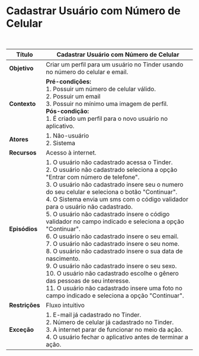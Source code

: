 # Cadastrar Usuário com Número de Celular

<br />

|Título|Cadastrar Usuário com Número de Celular|
|----------|------------- |
|**Objetivo**|Criar um perfil para um usuário no Tinder usando no número do celular e email.|
|**Contexto**|**Pré-condições:**<br />1. Possuir um número de celular válido.<br />2. Possuir um email<br />3. Possuir no mínimo uma imagem de perfil.<br/>**Pós-condição:**<br />1. É criado um perfil para o novo usuário no aplicativo.|
|**Atores**|1. Não-usuário <br /> 2. Sistema|
|**Recursos**|Acesso à internet.|
|**Episódios**|1. O usuário não cadastrado acessa o Tinder.<br />2. O usuário não cadastrado seleciona a opção "Entrar com número de telefone".<br />3. O usuário não cadastrado insere seu o numero do seu celular e seleciona o botão "Continuar".<br />4. O Sistema envia um sms com o código validador para o usuário não cadastrado.<br />5. O usuário não cadastrado insere o código validador no campo indicado e seleciona a opção "Continuar".<br />6. O usuário não cadastrado insere o seu email.<br />7. O usuário não cadastrado insere o seu nome.<br />8. O usuário não cadastrado insere o sua data de nascimento.<br />9. O usuário não cadastrado insere o seu sexo.<br />10. O usuário não cadastrado escolhe o gênero das pessoas de seu interesse.<br />11. O usuário não cadastrado insere uma foto no campo indicado e seleciona a opção "Continuar". |
|**Restrições**|Fluxo intuitivo|
|**Exceção**|1. E-mail já cadastrado no Tinder. <br /> 2. Número de celular já cadastrado no Tinder.<br />3. A internet parar de funcionar no meio da ação.<br />4. O usuário fechar o aplicativo antes de terminar a ação.|
